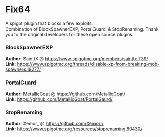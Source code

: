 # Fix64  
A spigot plugin that blocks a few exploits.  
Combination of BlockSpawnerEXP, PortalGuard, & StopRenaming. Thank you to the original developers for these open source plugins.
  
  
### BlockSpawnerEXP  
**Author:** SainttX @ https://www.spigotmc.org/members/sainttx.739/  
**Link:** https://www.spigotmc.org/threads/disable-xp-from-breaking-mob-spawners.19277/
  
### PortalGuard  
**Author:** MetallicGoat @ https://github.com/MetallicGoat/  
**Link:** https://github.com/MetallicGoat/PortalGaurd/
  
### StopRenaming  
**Author:** Xemor_ @ https://github.com/Xemorr/  
**Link:** https://www.spigotmc.org/resources/stoprenaming.80430/
